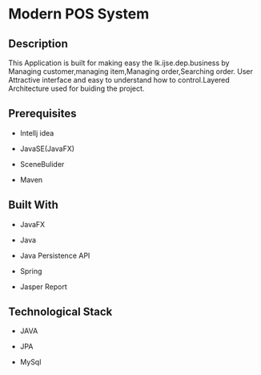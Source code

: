 # Modern POS System

## Description
This Application is built for making easy the lk.ijse.dep.business by Managing customer,managing item,Managing order,Searching order.
User Attractive interface and easy to understand how to control.Layered Architecture used for buiding the project.

## Prerequisites 

* Intellj idea
   
* JavaSE(JavaFX)
   
* SceneBulider

* Maven   
## Built With
   
* JavaFX
   
* Java
   
* Java Persistence API

* Spring
   
* Jasper Report 
 ## Technological Stack
 
* JAVA
   
* JPA
   
* MySql
 
   
